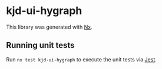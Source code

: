 # kjd-ui-hygraph

This library was generated with [Nx](https://nx.dev).

## Running unit tests

Run `nx test kjd-ui-hygraph` to execute the unit tests via [Jest](https://jestjs.io).
